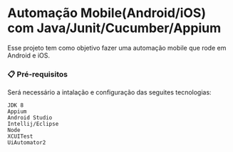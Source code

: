 # Automação Mobile(Android/iOS) com Java/Junit/Cucumber/Appium

Esse projeto tem como objetivo fazer uma automação mobile que rode em Android e iOS.


### 📋 Pré-requisitos

Será necessário a intalação e configuração das seguites tecnologias: 

```
JDK 8
Appium
Android Studio
Intellij/Eclipse
Node
XCUITest
UiAutomator2
```